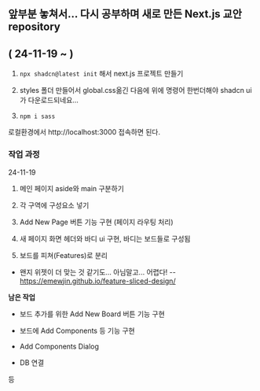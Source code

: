 ## 앞부분 놓쳐서... 다시 공부하며 새로 만든 Next.js 교안 repository
## ( 24-11-19 ~ )


1. `npx shadcn@latest init` 해서 next.js 프로젝트 만들기

2. styles 폴더 만들어서 global.css옮긴 다음에 위에 명령어 한번더해야 shadcn ui가 다운로드되네요...

3. `npm i sass`

로컬환경에서 http://localhost:3000 접속하면 된다.

### 작업 과정

24-11-19

1. 메인 페이지 aside와 main 구분하기

2. 각 구역에 구성요소 넣기

3. Add New Page 버튼 기능 구현 (페이지 라우팅 처리)

4. 새 페이지 화면 헤더와 바디 ui 구현, 바디는 보드들로 구성됨

5. 보드를 피쳐(Features)로 분리
- 왠지 위젯이 더 맞는 것 같기도... 아님말고... 어렵다!
-- https://emewjin.github.io/feature-sliced-design/

**남은 작업**

* 보드 추가를 위한 Add New Board 버튼 기능 구현

* 보드에 Add Components 등 기능 구현

* Add Components Dialog

* DB 연결

등


